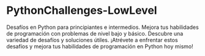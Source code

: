# PythonChallenges-LowLevel
Desafíos en Python para principiantes e intermedios. Mejora tus habilidades de programación con problemas de nivel bajo y básico. Descubre una variedad de desafíos y soluciones útiles. ¡Atrévete a enfrentar estos desafíos y mejora tus habilidades de programación en Python hoy mismo!
